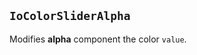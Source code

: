 ## `IoColorSliderAlpha`

Modifies **alpha** component the color `value`.

<io-element-demo element="io-color-slider-alpha"
  properties='{"value": "demo:rgba"}'
  config='{"value": ["io-properties"]}
'></io-element-demo>